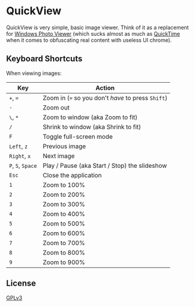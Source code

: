 # QuickView

QuickView is very simple, basic image viewer.  Think of it as a replacement for
[Windows Photo Viewer](http://en.wikipedia.org/wiki/Windows_Photo_Viewer) (which
sucks almost as much as [QuickTime](http://en.wikipedia.org/wiki/Quicktime) when
it comes to obfuscating real content with useless UI chrome).

## Keyboard Shortcuts

When viewing images:

| Key | Action  |
|-------------------|---------|
| `+`, `=`          | Zoom in (`=` so you don't _have_ to press `Shift`) |
| `-`               | Zoom out |
| `\`, `*`          | Zoom to window (aka Zoom to fit) |
| `/`               | Shrink to window (aka Shrink to fit) |
| `F`               | Toggle full-screen mode |
| `Left`, `z`       | Previous image |
| `Right`, `x`      | Next image |
| `P`, `S`, `Space` | Play / Pause (aka Start / Stop) the slideshow |
| `Esc`             | Close the application |
| `1`               | Zoom to 100% |
| `2`               | Zoom to 200% |
| `3`               | Zoom to 300% |
| `4`               | Zoom to 400% |
| `5`               | Zoom to 500% |
| `6`               | Zoom to 600% |
| `7`               | Zoom to 700% |
| `8`               | Zoom to 800% |
| `9`               | Zoom to 900% |

## License

[GPLv3](LICENSE.md)
